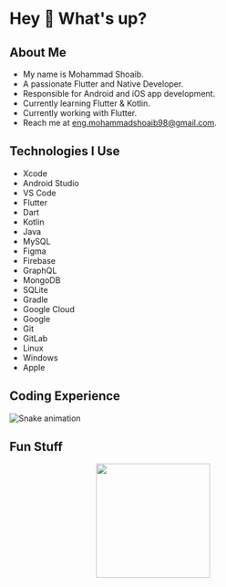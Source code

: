 # Hey 👋 What's up?

## About Me
- My name is Mohammad Shoaib.
- A passionate Flutter and Native Developer.
- Responsible for Android and iOS app development.
- Currently learning Flutter & Kotlin.
- Currently working with Flutter.
- Reach me at [eng.mohammadshoaib98@gmail.com](mailto:eng.mohammadshoaib98@gmail.com).

## Technologies I Use
- Xcode
- Android Studio
- VS Code
- Flutter
- Dart
- Kotlin
- Java
- MySQL
- Figma
- Firebase
- GraphQL
- MongoDB
- SQLite
- Gradle
- Google Cloud
- Google
- Git
- GitLab
- Linux
- Windows
- Apple

## Coding Experience
![Snake animation](https://raw.githubusercontent.com/MohammadShoaib023/MohammadShoaib023/snake.svg)

## Fun Stuff
<div align="center">
  <img height="200" src="https://c.tenor.com/aD7y5Tg9BzwAAAAC/tenor.gif" />
</div>
